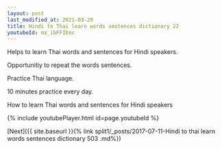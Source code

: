 ```yaml
---
layout: post
last_modified_at: 2021-03-29
title: Hindi to Thai learn words sentences dictionary 22 
youtubeId: mx_ibFFIEoc
---
```

 
 
Helps to learn Thai words and sentences for Hindi speakers.

Opportunitiy to repeat the words sentences. 

Practice Thai language. 
 
10 minutes practice every day. 
 
How to learn Thai words and sentences for Hindi speakers 
 
{% include youtubePlayer.html id=page.youtubeId %}
 
 
[Next]({{ site.baseurl }}{% link  split1/_posts/2017-07-11-Hindi to thai learn words sentences dictionary 503 .md%})
 
